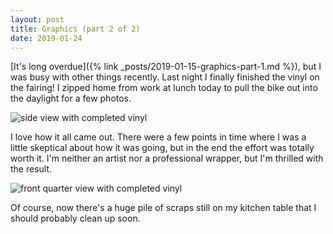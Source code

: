 ```yaml
---
layout: post
title: Graphics (part 2 of 2)
date: 2019-01-24
---
```


[It's long overdue]({% link _posts/2019-01-15-graphics-part-1.md %}), but I was busy with other things recently. Last night I finally finished the vinyl on the fairing! I zipped home from work at lunch today to pull the bike out into the daylight for a few photos.

![side view with completed vinyl](https://ian.does.racing/assets/img/vinyldone-side.jpg "side view with completed vinyl")

I love how it all came out. There were a few points in time where I was a little skeptical about how it was going, but in the end the effort was totally worth it. I'm neither an artist nor a professional wrapper, but I'm thrilled with the result.

![front quarter view with completed vinyl](https://ian.does.racing/assets/img/vinyldone-quarter.jpg "front quarter view with completed vinyl")

Of course, now there's a huge pile of scraps still on my kitchen table that I should probably clean up soon.
